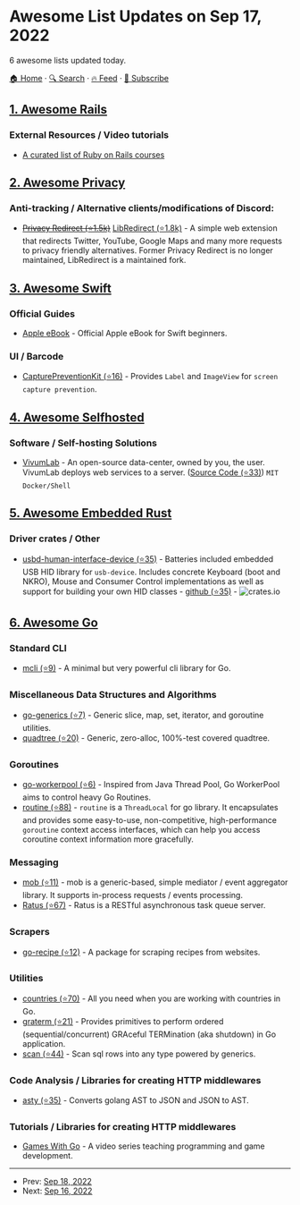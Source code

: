 # Awesome List Updates on Sep 17, 2022

6 awesome lists updated today.

[🏠 Home](/README.md) · [🔍 Search](https://www.trackawesomelist.com/search/) · [🔥 Feed](https://www.trackawesomelist.com/rss.xml) · [📮 Subscribe](https://trackawesomelist.us17.list-manage.com/subscribe?u=d2f0117aa829c83a63ec63c2f&id=36a103854c)



## [1. Awesome Rails](/content/gramantin/awesome-rails/README.md)

### External Resources / Video tutorials

*   [A curated list of Ruby on Rails courses](https://skillcombo.com/topic/ruby-on-rails/)

## [2. Awesome Privacy](/content/pluja/awesome-privacy/README.md)

### Anti-tracking / Alternative clients/modifications of Discord:

*   ~~[Privacy Redirect (⭐1.5k)](https://github.com/SimonBrazell/privacy-redirect)~~ [LibRedirect (⭐1.8k)](https://github.com/libredirect/libredirect) - A simple web extension that redirects Twitter, YouTube, Google Maps and many more requests to privacy friendly alternatives. Former Privacy Redirect is no longer maintained, LibRedirect is a maintained fork.

## [3. Awesome Swift](/content/matteocrippa/awesome-swift/README.md)

### Official Guides

*   [Apple eBook](https://books.apple.com/us/book/the-swift-programming-language-swift-5-7/id881256329) - Official Apple eBook for Swift beginners.

### UI / Barcode

*   [CapturePreventionKit (⭐16)](https://github.com/Jaesung-Jung/CapturePreventionKit) - Provides `Label` and `ImageView` for `screen capture prevention`.

## [4. Awesome Selfhosted](/content/awesome-selfhosted/awesome-selfhosted/README.md)

### Software / Self-hosting Solutions

*   [VivumLab](https://vivumlab.com) - An open-source data-center, owned by you, the user. VivumLab deploys web services to a server. ([Source Code (⭐33)](https://github.com/VivumLab/VivumLab)) `MIT` `Docker/Shell`

## [5. Awesome Embedded Rust](/content/rust-embedded/awesome-embedded-rust/README.md)

### Driver crates / Other

*   [usbd-human-interface-device (⭐35)](https://github.com/dlkj/usbd-human-interface-device) - Batteries included embedded USB HID library for `usb-device`. Includes concrete Keyboard (boot and NKRO), Mouse and Consumer Control implementations as well as support for building your own HID classes - [github (⭐35)](https://github.com/dlkj/usbd-human-interface-device) - ![crates.io](https://img.shields.io/crates/v/usbd-human-interface-device.svg)

## [6. Awesome Go](/content/avelino/awesome-go/README.md)

### Standard CLI

*   [mcli (⭐9)](https://github.com/jxskiss/mcli) - A minimal but very powerful cli library for Go.

### Miscellaneous Data Structures and Algorithms

*   [go-generics (⭐7)](https://github.com/bobg/go-generics) - Generic slice, map, set, iterator, and goroutine utilities.
*   [quadtree (⭐20)](https://github.com/s0rg/quadtree) - Generic, zero-alloc, 100%-test covered quadtree.

### Goroutines

*   [go-workerpool (⭐6)](https://github.com/zenthangplus/go-workerpool) - Inspired from Java Thread Pool, Go WorkerPool aims to control heavy Go Routines.
*   [routine (⭐88)](https://github.com/timandy/routine) - `routine` is a `ThreadLocal` for go library. It encapsulates and provides some easy-to-use, non-competitive, high-performance `goroutine` context access interfaces, which can help you access coroutine context information more gracefully.

### Messaging

*   [mob (⭐11)](https://github.com/erni27/mob) - mob is a generic-based, simple mediator / event aggregator library. It supports in-process requests / events processing.
*   [Ratus (⭐67)](https://github.com/hyperonym/ratus) - Ratus is a RESTful asynchronous task queue server.

### Scrapers

*   [go-recipe (⭐12)](https://github.com/kkyr/go-recipe) - A package for scraping recipes from websites.

### Utilities

*   [countries (⭐70)](https://github.com/pioz/countries) - All you need when you are working with countries in Go.
*   [graterm (⭐21)](https://github.com/skovtunenko/graterm) - Provides primitives to perform ordered (sequential/concurrent) GRAceful TERMination (aka shutdown) in Go application.
*   [scan (⭐44)](https://github.com/wroge/scan) - Scan sql rows into any type powered by generics.

### Code Analysis / Libraries for creating HTTP middlewares

*   [asty (⭐35)](https://github.com/asty-org/asty) - Converts golang AST to JSON and JSON to AST.

### Tutorials / Libraries for creating HTTP middlewares

*   [Games With Go](https://www.youtube.com/watch?v=9D4yH7e_ea8\&list=PLDZujg-VgQlZUy1iCqBbe5faZLMkA3g2x) - A video series teaching programming and game development.

---

- Prev: [Sep 18, 2022](/content/2022/09/18/README.md)
- Next: [Sep 16, 2022](/content/2022/09/16/README.md)